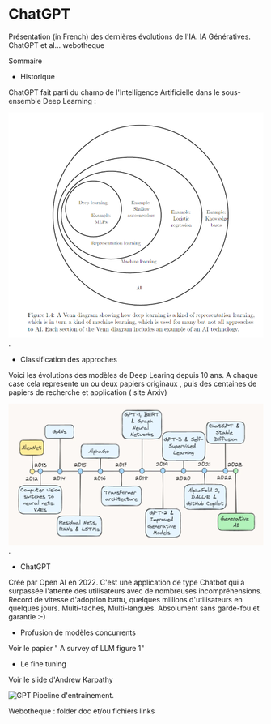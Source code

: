 # ChatGPT
Présentation (in French) des dernières évolutions de l'IA. IA Génératives. ChatGPT et al... webotheque

Sommaire
* Historique

ChatGPT fait parti du champ de l'Intelligence Artificielle dans le sous-ensemble Deep Learning :

![IA vue ensembliste](img/DeepLearning2IA.png "Vue ensembliste des categories d'IA").

* Classification des approches

Voici les évolutions des modèles de Deep Learing depuis 10 ans. A chaque case cela represente un ou deux papiers originaux , puis des centaines de papiers de recherche et application ( site Arxiv)

![10 ans de Deep Learning](img/10yOfAI.png "Dix ans de Deep Learning").
 * ChatGPT

Crée par Open AI en 2022. C'est une application de type Chatbot qui a surpassée l'attente des utilisateurs avec de nombreuses incompréhensions. Record de vitesse d'adoption battu, quelques millions d'utilisateurs en quelques jours. Multi-taches, Multi-langues. Absolument sans garde-fou et garantie :-)

 * Profusion de modèles concurrents

Voir le papier " A survey of LLM figure 1"

 * Le fine tuning

Voir le slide d'Andrew Karpathy

![GPT Pipeline d'entrainement](img/GPT-TraingPipelines.png "GPT Pipeline d'entrainement").

 
 Webotheque : folder doc et/ou fichiers links
 

